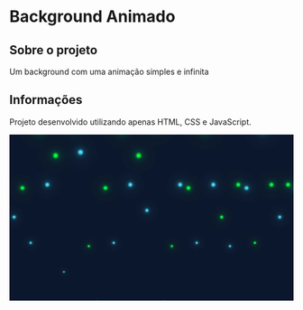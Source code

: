 # Background Animado

## Sobre o projeto

Um background com uma animação simples e infinita

## Informações

Projeto desenvolvido utilizando apenas HTML, CSS e JavaScript.

<img src="screenshot.jpg"/>
